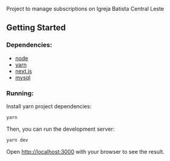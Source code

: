 Project to manage subscriptions on Igreja Batista Central Leste
## Getting Started

### Dependencies:
- [node](https://nodejs.org/)
- [yarn](https://yarnpkg.com/)
- [next.js](https://nextjs.org/)
- [mysql](https://dev.mysql.com/)

### Running:
Install yarn project dependencies:

```bash
yarn
```
Then, you can run the development server:

```bash
yarn dev
```

Open [http://localhost:3000](http://localhost:3000) with your browser to see the result.
